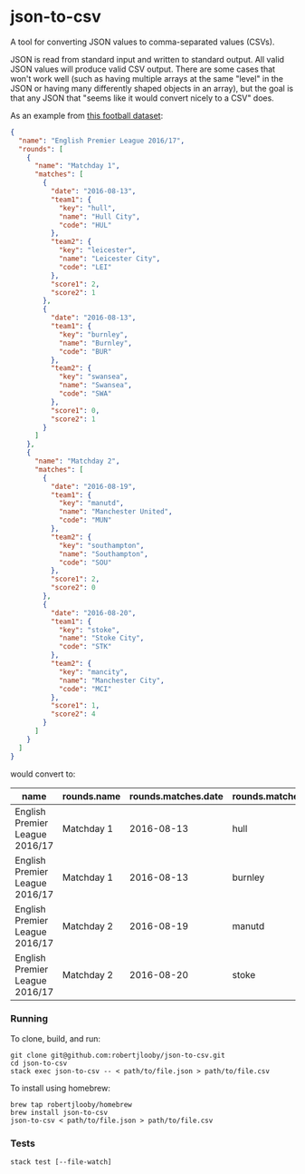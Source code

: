 # json-to-csv

A tool for converting JSON values to comma-separated values (CSVs).

JSON is read from standard input and written to standard output. All valid JSON values will produce valid CSV output. There are some cases that won't work well (such as having multiple arrays at the same "level" in the JSON or having many differently shaped objects in an array), but the goal is that any JSON that "seems like it would convert nicely to a CSV" does.

As an example from [this football dataset](https://raw.githubusercontent.com/openfootball/football.json/master/2016-17/en.1.json):

```json
{
  "name": "English Premier League 2016/17",
  "rounds": [
    {
      "name": "Matchday 1",
      "matches": [
        {
          "date": "2016-08-13",
          "team1": {
            "key": "hull",
            "name": "Hull City",
            "code": "HUL"
          },
          "team2": {
            "key": "leicester",
            "name": "Leicester City",
            "code": "LEI"
          },
          "score1": 2,
          "score2": 1
        },
        {
          "date": "2016-08-13",
          "team1": {
            "key": "burnley",
            "name": "Burnley",
            "code": "BUR"
          },
          "team2": {
            "key": "swansea",
            "name": "Swansea",
            "code": "SWA"
          },
          "score1": 0,
          "score2": 1
        }
      ]
    },
    {
      "name": "Matchday 2",
      "matches": [
        {
          "date": "2016-08-19",
          "team1": {
            "key": "manutd",
            "name": "Manchester United",
            "code": "MUN"
          },
          "team2": {
            "key": "southampton",
            "name": "Southampton",
            "code": "SOU"
          },
          "score1": 2,
          "score2": 0
        },
        {
          "date": "2016-08-20",
          "team1": {
            "key": "stoke",
            "name": "Stoke City",
            "code": "STK"
          },
          "team2": {
            "key": "mancity",
            "name": "Manchester City",
            "code": "MCI"
          },
          "score1": 1,
          "score2": 4
        }
      ]
    }
  ]
}
```

would convert to:

| name | rounds.name | rounds.matches.date | rounds.matches.team1.key | rounds.matches.team1.name | rounds.matches.team1.code | rounds.matches.team2.key | rounds.matches.team2.name | rounds.matches.team2.code | rounds.matches.score1 | rounds.matches.score2 |
| --- | --- | --- | --- | --- | --- | --- | --- | --- | --- | --- |
| English Premier League 2016/17 | Matchday 1 | 2016-08-13 | hull | Hull City | HUL | leicester | Leicester City | LEI | 2 | 1 |
| English Premier League 2016/17 | Matchday 1 | 2016-08-13 | burnley | Burnley | BUR | swansea | Swansea | SWA | 0 | 1 |
| English Premier League 2016/17 | Matchday 2 | 2016-08-19 | manutd | Manchester United | MUN | southampton | Southampton | SOU | 2 | 0 |
| English Premier League 2016/17 | Matchday 2 | 2016-08-20 | stoke | Stoke City | STK | mancity | Manchester City | MCI | 1 | 4 |

### Running

To clone, build, and run:

    git clone git@github.com:robertjlooby/json-to-csv.git
    cd json-to-csv
    stack exec json-to-csv -- < path/to/file.json > path/to/file.csv

To install using homebrew:

    brew tap robertjlooby/homebrew
    brew install json-to-csv
    json-to-csv < path/to/file.json > path/to/file.csv

### Tests

    stack test [--file-watch]
